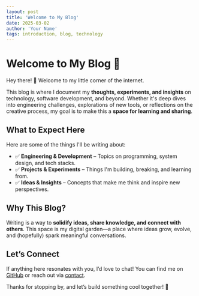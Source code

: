 ```yaml
---
layout: post
title: 'Welcome to My Blog'
date: 2025-03-02
author: 'Your Name'
tags: introduction, blog, technology
---
```


# Welcome to My Blog 🚀

Hey there! 👋 Welcome to my little corner of the internet.

This blog is where I document my **thoughts, experiments, and insights** on technology, software development, and beyond. Whether it's deep dives into engineering challenges, explorations of new tools, or reflections on the creative process, my goal is to make this a **space for learning and sharing**.

## What to Expect Here

Here are some of the things I'll be writing about:

- ✅ **Engineering & Development** – Topics on programming, system design, and tech stacks.
- ✅ **Projects & Experiments** – Things I'm building, breaking, and learning from.
- ✅ **Ideas & Insights** – Concepts that make me think and inspire new perspectives.

## Why This Blog?

Writing is a way to **solidify ideas, share knowledge, and connect with others**. This space is my digital garden—a place where ideas grow, evolve, and (hopefully) spark meaningful conversations.

## Let’s Connect

If anything here resonates with you, I’d love to chat! You can find me on [GitHub](https://github.com/yourusername) or reach out via [contact](/contact).

Thanks for stopping by, and let’s build something cool together! 🚀
